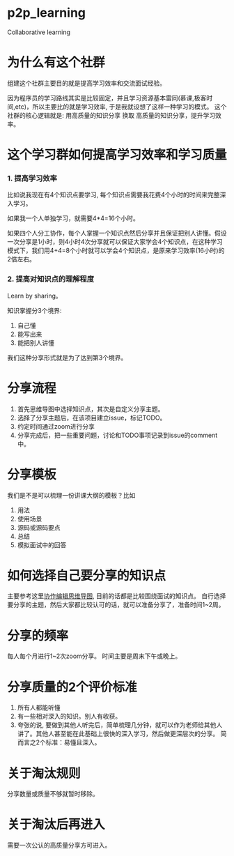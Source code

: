 # p2p_learning
Collaborative learning

# 为什么有这个社群
组建这个社群主要目的就是提高学习效率和交流面试经验。

因为程序员的学习路线其实是比较固定，并且学习资源基本雷同(慕课,极客时间,etc)，所以主要比的就是学习效率, 于是我就设想了这样一种学习的模式。
这个社群的核心逻辑就是: 用高质量的知识分享 换取 高质量的知识分享，提升学习效率。

# 这个学习群如何提高学习效率和学习质量

### 1. 提高学习效率
比如说我现在有4个知识点要学习, 每个知识点需要我花费4个小时的时间来完整深入学习。

如果我一个人单独学习，就需要4*4=16个小时。

如果四个人分工协作，每个人掌握一个知识点然后分享并且保证把别人讲懂。假设一次分享是1小时，则4小时4次分享就可以保证大家学会4个知识点，在这种学习模式下，我们用4+4=8个小时就可以学会4个知识点，是原来学习效率(16小时)的2倍左右。

### 2. 提高对知识点的理解程度
Learn by sharing。

知识掌握分3个境界:
1. 自己懂
2. 能写出来
3. 能把别人讲懂

我们这种分享形式就是为了达到第3个境界。

# 分享流程
1. 首先思维导图中选择知识点，其次是自定义分享主题。
2. 选择了分享主题后，在该项目建立issue，标记TODO。
3. 约定时间通过zoom进行分享
4. 分享完成后，把一些重要问题，讨论和TODO事项记录到issue的comment中。

# 分享模板
我们是不是可以梳理一份讲课大纲的模板？比如
1. 用法
2. 使用场景
3. 源码或源码要点
4. 总结
5. 模拟面试中的回答

# 如何选择自己要分享的知识点
主要参考这里[协作编辑思维导图](https://www.processon.com/mindmap/5e5b76c0e4b02bc3ad6a8af8?tutorial=false), 目前的话都是比较围绕面试的知识点。
自行选择要分享的主题，然后大家都比较认可的话，就可以准备分享了，准备时间1~2周。

# 分享的频率
每人每个月进行1~2次zoom分享。
时间主要是周末下午或晚上。

# 分享质量的2个评价标准
1. 所有人都能听懂
2. 有一些相对深入的知识。别人有收获。
3. 夸张的说, 要做到其他人听完后，简单梳理几分钟，就可以作为老师给其他人讲了。其他人甚至能在此基础上很快的深入学习，然后做更深层次的分享。
简而言之2个标准：易懂且深入。

# 关于淘汰规则
分享数量或质量不够就暂时移除。

# 关于淘汰后再进入
需要一次公认的高质量分享方可进入。

